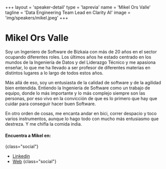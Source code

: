 +++
layout = 'speaker-detail'
type = 'laprevia'
name = 'Mikel Ors Valle'
tagline = 'Data Engineering Team Lead en Clarity AI'
image = 'img/speakers/mikel.jpeg'
+++

# Mikel Ors Valle

Soy un Ingeniero de Software de Bizkaia con más de 20 años en el sector ocupando diferentes roles. Los últimos años he estado centrado en los mundos de la Ingeniería de Datos y del Liderazgo Técnico y me apasiona enseñar, lo que me ha llevado a ser profesor de diferentes materias en distintos lugares a lo largo de todos estos años.

Más allá de eso, soy un entusiasta de la calidad de software y de la agilidad bien entendida. Entiendo la Ingeniería de Software como un trabajo de equipo, donde lo más importante y lo más complejo siempre son las personas, por eso vivo en la convicción de que es lo primero que hay que cuidar para conseguir hacer buen Software.

En otro orden de cosas, me encanta andar en bici, correr despacio y toco varios instrumentos, aunque lo hago todo con mucho más entusiasmo que destreza. Y me chifla la comida india.

#### Encuentra a Mikel en:
{class="social"}

- [Linkedin](https://www.linkedin.com/in/mikel-ors-valle/)
- [Web](https://mikelors.com/)
  {class="social"}
